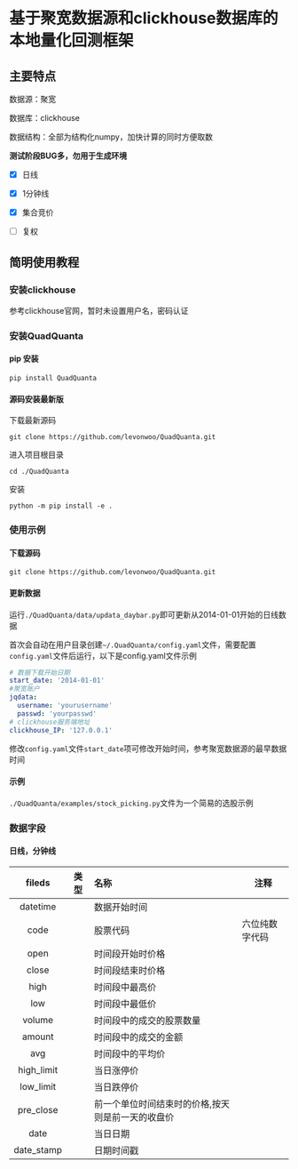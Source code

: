 # 基于聚宽数据源和clickhouse数据库的本地量化回测框架

## 主要特点

数据源：聚宽

数据库：clickhouse

数据结构：全部为结构化numpy，加快计算的同时方便取数

**测试阶段BUG多，勿用于生成环境**

- [x] 日线
- [x] 1分钟线
- [x] 集合竞价
- [ ] 复权


## 简明使用教程

### 安装clickhouse

参考clickhouse官网，暂时未设置用户名，密码认证

### 安装QuadQuanta

#### pip 安装

```
pip install QuadQuanta
```

#### 源码安装最新版

下载最新源码

```
git clone https://github.com/levonwoo/QuadQuanta.git
```

进入项目根目录

```
cd ./QuadQuanta
```

安装

```
python -m pip install -e .
```

### 使用示例

#### 下载源码

```
git clone https://github.com/levonwoo/QuadQuanta.git
```

#### 更新数据

运行`./QuadQuanta/data/updata_daybar.py`即可更新从2014-01-01开始的日线数据

首次会自动在用户目录创建`~/.QuadQuanta/config.yaml`文件，需要配置`config.yaml`文件后运行，以下是config.yaml文件示例

```yaml
# 数据下载开始日期
start_date: '2014-01-01'
#聚宽账户
jqdata:
  username: 'yourusername' 
  passwd: 'yourpasswd'
# clickhouse服务端地址
clickhouse_IP: '127.0.0.1'
```

修改`config.yaml`文件`start_date`项可修改开始时间，参考聚宽数据源的最早数据时间

#### 示例

`./QuadQuanta/examples/stock_picking.py`文件为一个简易的选股示例

### 数据字段

#### 日线，分钟线

|   fileds   | 类型 | 名称                                              | 注释           |
| :--------: | ---- | :------------------------------------------------ | -------------- |
|  datetime  |      | 数据开始时间                                      |                |
|    code    |      | 股票代码                                          | 六位纯数字代码 |
|    open    |      | 时间段开始时价格                                  |                |
|   close    |      | 时间段结束时价格                                  |                |
|    high    |      | 时间段中最高价                                    |                |
|    low     |      | 时间段中最低价                                    |                |
|   volume   |      | 时间段中的成交的股票数量                          |                |
|   amount   |      | 时间段中的成交的金额                              |                |
|    avg     |      | 时间段中的平均价                                  |                |
| high_limit |      | 当日涨停价                                        |                |
| low_limit  |      | 当日跌停价                                        |                |
| pre_close  |      | 前一个单位时间结束时的价格,按天则是前一天的收盘价 |                |
|    date    |      | 当日日期                                          |                |
| date_stamp |      | 日期时间戳                                        |                |